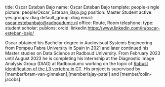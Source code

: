 title: Oscar Esteban Bajo
name: Oscar Esteban Bajo
template: people-single
picture: people/Oscar_Esteban_Bajo.jpg
position: Master Student
active: yes
groups: diag
default_group: diag
email: oscar.estebanbajo@radboudumc.nl
office: Route, Room 
telephone:
type: student
scholar: 
publons: 
orcid: 
linkedin:https://www.linkedin.com/in/oscar-esteban-bajo/


Oscar obtained his Bachelor degree in Audiovisual Systems Engineering from Pompeu Fabra University in Spain in 2021 and later continued his Master studies on Data Science at Radboud University. From February 2023 until August 2023 he is completing his internship at the Diagnostic Image Analysis Group (DIAG) at Radboudumc working on the topic of [Robust identification of the L3 vertebra in CT](https://www.ai-for-health.nl/projects/l3/). His project is supervised by [member/bram-van-ginneken],[member/ajay-patel] and [member/colin-jacobs].

